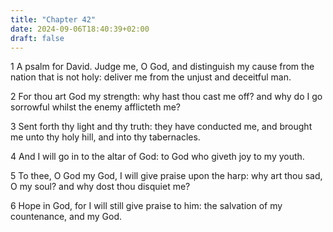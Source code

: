 ```yaml
---
title: "Chapter 42"
date: 2024-09-06T18:40:39+02:00
draft: false
---
```




1 A psalm for David. Judge me, O God, and distinguish my cause from the nation that is not holy: deliver me from the unjust and deceitful man.

2 For thou art God my strength: why hast thou cast me off? and why do I go sorrowful whilst the enemy afflicteth me?

3 Sent forth thy light and thy truth: they have conducted me, and brought me unto thy holy hill, and into thy tabernacles.

4 And I will go in to the altar of God: to God who giveth joy to my youth.

5 To thee, O God my God, I will give praise upon the harp: why art thou sad, O my soul? and why dost thou disquiet me?

6 Hope in God, for I will still give praise to him: the salvation of my countenance, and my God.

